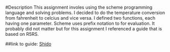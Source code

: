 #Description
This assignment involes using the scheme programming language and solving problems. I decided to do the temperature conversion from fahrenheit to celcius and vice versa. I defined two functions, each having one parameter. Scheme uses prefix notation to for evaluation. It probably did not matter but for this assignment I referenced a guide that is based on R5RS.

##link to guide:
[Shido](http://www.shido.info/lisp/idx_scm_e.html)
